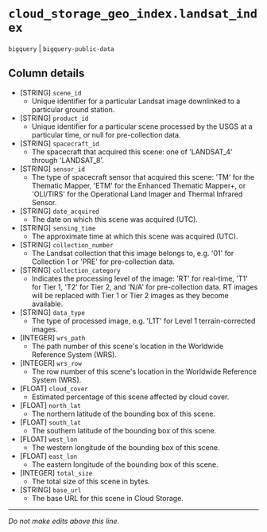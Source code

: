# `cloud_storage_geo_index.landsat_index`
`bigquery` | `bigquery-public-data`

## Column details
* [STRING]    `scene_id`
  - Unique identifier for a particular Landsat image downlinked to a particular ground station.
* [STRING]    `product_id`
  - Unique identifier for a particular scene processed by the USGS at a particular time, or null for pre-collection data.
* [STRING]    `spacecraft_id`
  - The spacecraft that acquired this scene: one of 'LANDSAT_4' through 'LANDSAT_8'.
* [STRING]    `sensor_id`
  - The type of spacecraft sensor that acquired this scene: 'TM' for the Thematic Mapper, 'ETM' for the Enhanced Thematic Mapper+, or 'OLI/TIRS' for the Operational Land Imager and Thermal Infrared Sensor.
* [STRING]    `date_acquired`
  - The date on which this scene was acquired (UTC).
* [STRING]    `sensing_time`
  - The approximate time at which this scene was acquired (UTC).
* [STRING]    `collection_number`
  - The Landsat collection that this image belongs to, e.g. '01' for Collection 1 or 'PRE' for pre-collection data.
* [STRING]    `collection_category`
  - Indicates the processing level of the image: 'RT' for real-time, 'T1' for Tier 1, 'T2' for Tier 2, and 'N/A' for pre-collection data. RT images will be replaced with Tier 1 or Tier 2 images as they become available.
* [STRING]    `data_type`
  - The type of processed image, e.g. 'L1T' for Level 1 terrain-corrected images.
* [INTEGER]   `wrs_path`
  - The path number of this scene's location in the Worldwide Reference System (WRS).
* [INTEGER]   `wrs_row`
  - The row number of this scene's location in the Worldwide Reference System (WRS).
* [FLOAT]     `cloud_cover`
  - Estimated percentage of this scene affected by cloud cover.
* [FLOAT]     `north_lat`
  - The northern latitude of the bounding box of this scene.
* [FLOAT]     `south_lat`
  - The southern latitude of the bounding box of this scene.
* [FLOAT]     `west_lon`
  - The western longitude of the bounding box of this scene.
* [FLOAT]     `east_lon`
  - The eastern longitude of the bounding box of this scene.
* [INTEGER]   `total_size`
  - The total size of this scene in bytes.
* [STRING]    `base_url`
  - The base URL for this scene in Cloud Storage.

-------------------------------------------------------------------------------
*Do not make edits above this line.*
